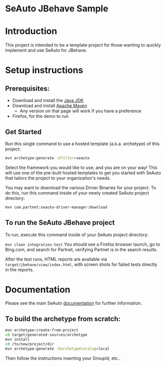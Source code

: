 SeAuto JBehave Sample
=====================

# Introduction

This project is intended to be a template project for those wanting to quickly
implement and use SeAuto for JBehave.

# Setup instructions

## Prerequisites: 
* Download and install the [Java JDK](http://www.oracle.com/technetwork/java/javase/downloads/) 
* Download and install [Apache Maven](http://maven.apache.org/download.cgi) 
  * Any version on that page will work if you have a preference
* Firefox, for the demo to run

## Get Started
Run this single command to use a hosted template (a.k.a. archetype) of this project:
```bash
mvn archetype:generate -Dfilter=seauto
```
Select the framework you would like to use, and you are on your way! This will use one of the pre-built hosted templates to get you started with SeAuto that tailors the project to your organization's needs.

You may want to download the various Driver Binaries for your project. To do this, run this command inside of your newly created SeAuto project directory:
```bash
mvn com.partnet:seauto-driver-manager:download
```

## To run the SeAuto JBehave project
To run, execute this command inside of your SeAuto project directory:

`mvn clean integration-test`
You should see a Firefox browser launch, go to Bing.com, and search for Partnet, verifying Partnet is in the search results.

After the test runs, HTML reports are available via `target/jbehave/view/index.html`, with screen shots for failed tests directly in the reports.

# Documentation
Please see the main SeAuto [documentation](//partnet.github.io/seauto/#/getStarted) for further information.

## To build the archetype from scratch:
````bash
mvn archetype:create-from-project
cd target/generated-sources/archetype
mvn install
cd /to/new/project/dir
mvn archetype:generate -DarchetypeCatalog=local
````
Then follow the instructions inserting your GroupId, etc..
